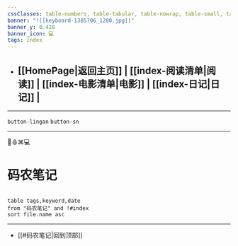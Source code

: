 ```yaml
---
cssClasses: table-numbers, table-tabular, table-nowrap, table-small, table-lines, row-lines, col-lines, row-alt, table-max
banner: "![[keyboard-1385706_1280.jpg]]"
banner_y: 0.428
banner_icon: 💻
tags: index
---
```


- ## [[HomePage|返回主页]] | [[index-阅读清单|阅读]] | [[index-电影清单|电影]] | [[index-日记|日记]] |



---

`button-lingan`   `button-sn` 

---
🍋🩸⌘💻
# 码农笔记

```dataview 

table tags,keyword,date
from "码农笔记" and !#index
sort file.name asc

```
---


- [[#码农笔记|回到顶部]]